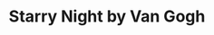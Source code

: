 ---
title: "Starry Night by Van Gogh"
image: "vangogh.png"
year: 2023
content: Acrylic on Cloth.
order: 7
---